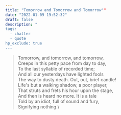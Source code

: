 ```yaml
---
title: "Tomorrow and Tomorrow and Tomorrow""
date: "2022-01-09 19:52:32"
draft: false
description: "
tags:
  - chatter
  - quote
hp_exclude: true
---
```


> Tomorrow, and tomorrow, and tomorrow,\
> Creeps in this petty pace from day to day,\
> To the last syllable of recorded time;\
> And all our yesterdays have lighted fools\
> The way to dusty death. Out, out, brief candle!\
> Life's but a walking shadow, a poor player,\
> That struts and frets his hour upon the stage,\
> And then is heard no more. It is a tale\
> Told by an idiot, full of sound and fury,\
> Signifying nothing.\
